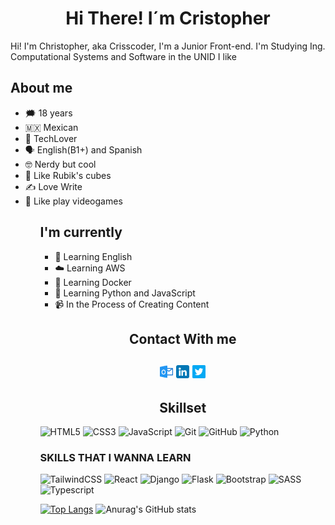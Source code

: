 <h1 align="center">
   Hi There! I´m Cristopher   
</h1>

Hi! I'm Christopher, aka Crisscoder, I'm a Junior Front-end. I'm Studying Ing. Computational Systems and Software in the UNID
I like  

<h2>About me</h2>
<ul>
  <li>🗯️ 18 years</li>
  <li>🇲🇽 Mexican</li>
  <li>📱 TechLover</li>
  <li>🗣️ English(B1+) and Spanish</li>
  <li>🤓 Nerdy but cool </li>
  <li>🧩 Like Rubik's cubes </li>
  <li>✍ Love Write</li>
  <li>👾 Like play videogames</li>
<ul>

<h2>I'm currently</h2>
<ul>
  <li>🥖 Learning English</li>
  <li>☁️ Learning AWS</li>
  <li>🐋 Learning Docker</li>
  <li>🐍 Learning Python and JavaScript</li>
  <li>📹 In the Process of Creating Content </li>
</ul>

<h2 align="center">Contact With me<h2>
<p align="center"> 
   <a href="mailto: cristopher-12uriel@hotmail.com"> <img src="./assets/outlook.png" alt="Hotmail | cristopher-12uriel@hotmail.com" width="21px"></a>
   <a href="https://www.linkedin.com/in/cristopher-uriel-nuñez-cuautzo-0a22191ba/"> <img src="./assets/linkedin.png" alt="Linkedin | Cristopher Cuautzo" width="21px"></a>
   <a href="https://twitter.com/CrissCuautzo"> <img src="./assets/twitter.png" alt="Twitter 1 CrissCuautzo" width="21px"></a>
</p>

   
<h2 align="center">Skillset</h2>


   ![HTML5](https://img.shields.io/badge/html5-%23E34F26.svg?style=for-the-badge&logo=html5&logoColor=white)
   ![CSS3](https://img.shields.io/badge/css3-%231572B6.svg?style=for-the-badge&logo=css3&logoColor=white)
   ![JavaScript](https://img.shields.io/badge/javascript-%23323330.svg?style=for-the-badge&logo=javascript&logoColor=%23F7DF1E)
   ![Git](https://img.shields.io/badge/git-%23563D7C.svg?style=for-the-badge&logo=git&logoColor=orange)
   ![GitHub](https://img.shields.io/badge/GitHub-100000?style=for-the-badge&logo=github&logoColor=white)
   ![Python](https://img.shields.io/badge/python-3670A0?style=for-the-badge&logo=python&logoColor=ffdd54)   

   
### SKILLS THAT I WANNA LEARN
   ![TailwindCSS](https://img.shields.io/badge/tailwindcss-%2338B2AC.svg?style=for-the-badge&logo=tailwind-css&logoColor=white)
   ![React](https://img.shields.io/badge/react-%2320232a.svg?style=for-the-badge&logo=react&logoColor=%2361DAFB)
   ![Django](https://img.shields.io/badge/django-%23092E20.svg?style=for-the-badge&logo=django&logoColor=white)
   ![Flask](https://img.shields.io/badge/flask-%23000.svg?style=for-the-badge&logo=flask&logoColor=white)
   ![Bootstrap](https://img.shields.io/badge/bootstrap-%23563D7C.svg?style=for-the-badge&logo=bootstrap&logoColor=white)
   ![SASS](https://img.shields.io/badge/SASS-hotpink.svg?style=for-the-badge&logo=SASS&logoColor=white)
   ![Typescript](https://img.shields.io/badge/TypeScript-007ACC?style=for-the-badge&logo=typescript&logoColor=white)

   
[![Top Langs](https://github-readme-stats.vercel.app/api/top-langs/?username=Crisscde&layout=compact&theme=aura_dark)](https://github.com/anuraghazra/github-readme-stats)
![Anurag's GitHub stats](https://github-readme-stats.vercel.app/api?username=Crisscde&show_icons=true&theme=aura_dark)


